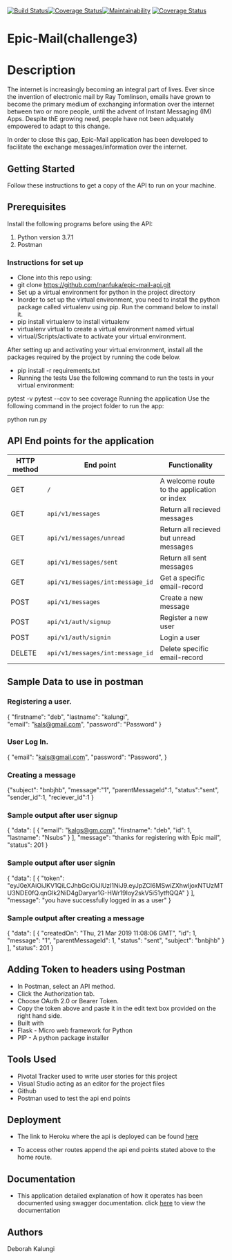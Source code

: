 [![Build Status](https://travis-ci.org/nanfuka/epic-mail-api.svg?branch=tests)](https://travis-ci.org/nanfuka/epic-mail-api)[![Coverage Status](https://coveralls.io/repos/github/nanfuka/epic-mail-api/badge.svg?branch=tests)](https://coveralls.io/github/nanfuka/epic-mail-api?branch=develop)[![Maintainability](https://api.codeclimate.com/v1/badges/c85e352aaab6c22647fa/maintainability)](https://codeclimate.com/github/nanfuka/epic-mail-api/maintainability)
[![Coverage Status](https://coveralls.io/repos/github/nanfuka/epic-mail-api/badge.svg?branch=tests)](https://coveralls.io/github/nanfuka/epic-mail-api?branch=tests)

# Epic-Mail(challenge3)

# Description

The internet is increasingly becoming an integral part of lives. Ever since the invention of electronic mail by Ray Tomlinson, emails have grown to become the primary medium of exchanging information over the internet between two or more people, until the advent of Instant Messaging (IM) Apps. Despite thE growing need, people have not been adquately empowered to adapt to this change.

In order to close this gap, Epic-Mail application has been developed to facilitate the exchange messages/information over the internet.

## Getting Started
Follow these instructions to get a copy of the API to run on your machine.

## Prerequisites
Install the following programs before using the API:

1. Python version 3.7.1
2. Postman
### Instructions for set up
- Clone into this repo using:
- git clone https://github.com/nanfuka/epic-mail-api.git
- Set up a virtual environment for python in the project directory
- Inorder to set up the virtual environment, you need to install the python package called virtualenv using pip. Run the command below to install it.
- pip install virtualenv to install virtualenv
- virtualenv virtual to create a virtual environment named virtual
- virtual/Scripts/activate to activate your virtual environment.


After setting up and activating your virtual environment, install all the packages required by the project by running the code below.

- pip install -r requirements.txt
- Running the tests
Use the following command to run the tests in your virtual environment:

pytest -v
pytest --cov to see coverage
Running the application
Use the following command in the project folder to run the app:

python run.py
## API End points for the application
|HTTP method|	End point|	Functionality|
|---|---|---|
| GET |	`/`| A welcome route to the application or index |
|GET | `api/v1/messages` |	Return all recieved messages |
|GET |	`api/v1/messages/unread` | Return all recieved but unread messages |
|GET | `api/v1/messages/sent` |	Return all sent messages |
|GET |	`api/v1/messages/int:message_id`|	Get a specific email-record |
|POST |	`api/v1/messages`|	Create a new message |
|POST |	`api/v1/auth/signup` |	Register a new user |
|POST |	`api/v1/auth/signin` |	Login a user |
|DELETE | `api/v1/messages/int:message_id` |	Delete specific email-record |

## Sample Data to use in postman
### Registering a user.
{
	"firstname": "deb",
	"lastname": "kalungi",	
	"email": "kals@gmail.com",
	"password": "Password"
}

### User Log In.
{
	"email": "kals@gmail.com",
	"password": "Password",
}
### Creating a message
{"subject": "bnbjhb",
    "message":"1",
    "parentMessageId":1,
    "status":"sent",
    "sender_id":1,
    "reciever_id":1
    }

### Sample output after user signup
{
    "data": [
        {
            "email": "kalgs@gm.com",
            "firstname": "deb",
            "id": 1,
            "lastname": "Nsubs"
        }
    ],
    "message": "thanks for registering with Epic mail",
    "status": 201
}

### Sample output after user signin
{
    "data": [
        {
            "token": "eyJ0eXAiOiJKV1QiLCJhbGciOiJIUzI1NiJ9.eyJpZCI6MSwiZXhwIjoxNTUzMTU3NDE0fQ.qnGlk2NiD4gDaryar1G-HWr19Ioy2skV5i51ytftQQA"
        }
    ],
    "message": "you have successfully logged in as a user"
}

### Sample output after creating a message
{
    "data": [
        {
            "createdOn": "Thu, 21 Mar 2019 11:08:06 GMT",
            "id": 1,
            "message": "1",
            "parentMessageId": 1,
            "status": "sent",
            "subject": "bnbjhb"
        }
    ],
    "status": 201
}
## Adding Token to headers using Postman
- In Postman, select an API method.
- Click the Authorization tab.
- Choose OAuth 2.0 or Bearer Token.
- Copy the token above and paste it in the edit text box provided on the right hand side.
- Built with
- Flask - Micro web framework for Python
- PIP - A python package installer

## Tools Used
- Pivotal Tracker used to write user stories for this project
- Visual Studio acting as an editor for the project files
- Github
- Postman used to test the api end points

## Deployment
- The link to Heroku where the api is deployed can be found [here](https://epiks.herokuapp.com/)

- To access other routes append the api end points stated above to the home route.

## Documentation
- This application detailed explanation of how it operates has been documented using swagger documentation. click [here](https://epiks.herokuapp.com/apidocs/) to view the documentation 

## Authors
Deborah Kalungi

